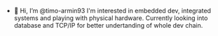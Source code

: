 - 👋 Hi, I’m @timo-armin93
I'm interested in embedded dev, integrated systems and playing with physical hardware. Currently looking into database and TCP/IP for better undertanding of whole dev chain. 

<!---

--->
